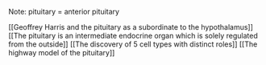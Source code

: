 Note: pituitary = anterior pituitary

[[Geoffrey Harris and the pituitary as a subordinate to the hypothalamus]]
[[The pituitary is an intermediate endocrine organ which is solely regulated from the outside]]
[[The discovery of 5 cell types with distinct roles]]
[[The highway model of the pituitary]]